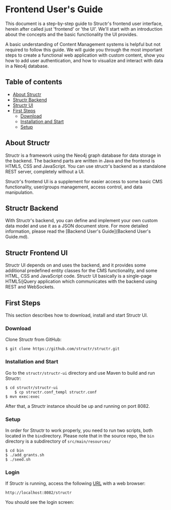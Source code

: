 # Frontend User's Guide

This document is a step-by-step guide to Structr's frontend user interface, herein after called just 'frontend' or 'the UI'. We'll start with an introduction about the concepts and the basic functionality the UI provides.

A basic understanding of Content Management systems is helpful but not required to follow this guide. We will guide you through the most important steps to create a functional web application with custom content, show you how to add user authentication, and how to visualize and interact with data in a Neo4j database.

## Table of contents

- [About Structr](#about-structr)
- [Structr Backend](#structr-backend)
- [Structr UI](#structr-frontend-ui)
- [First Steps](#first-steps)
	- [Download](#download)
	- [Installation and Start](#installation-and-start)
	- [Setup](#setup)


## About Structr

Structr is a framework using the Neo4j graph database for data storage in the backend. The backend parts are written in Java and the frontend is HTML5, CSS and JavaScript. You can use structr's backend as a standalone REST server, completely without a UI.

Structr's frontend UI is a supplement for easier access to some basic CMS functionality, user/groups management, access control, and data manipulation.

## Structr Backend

With Structr's backend, you can define and implement your own custom data model and use it as a JSON document store. For more detailed information, please read the [Backend User's Guide](Backend User's Guide.md).

## Structr Frontend UI

Structr UI depends on and uses the backend, and it provides some additional predefined entity classes for the CMS functionality, and some HTML, CSS and JavaScript code. Structr UI basically is a single-page HTML5/jQuery application which communicates with the backend using REST and WebSockets.

## First Steps

This section describes how to download, install and start Structr UI.

### Download

Clone Structr from GitHub:

	$ git clone https://github.com/structr/structr.git

### Installation and Start

Go to the ```structr/structr-ui``` directory and use Maven to build and run Structr:

	$ cd structr/structr-ui
        $ cp structr.conf_templ structr.conf
	$ mvn exec:exec
	
After that, a Structr instance should be up and running on port 8082.

### Setup

In order for Structr to work properly, you need to run two scripts, both located in the ```bin```directory. Please note that in the source repo, the ```bin``` directory is a subdirectory of ```src/main/resources/```

	$ cd bin
	$ ./add_grants.sh
	$ ./seed.sh
	

### Login

If Structr is running, access the following [URL](http://localhost:8082/structr) with a web browser:

    http://localhost:8082/structr
    
    
You should see the login screen:




